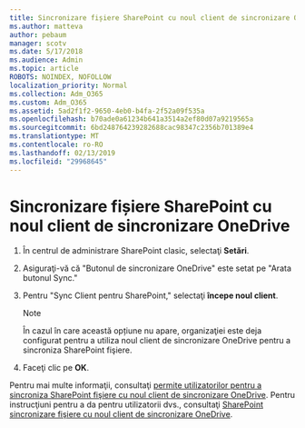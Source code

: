 ```yaml
---
title: Sincronizare fișiere SharePoint cu noul client de sincronizare OneDrive
ms.author: matteva
author: pebaum
manager: scotv
ms.date: 5/17/2018
ms.audience: Admin
ms.topic: article
ROBOTS: NOINDEX, NOFOLLOW
localization_priority: Normal
ms.collection: Adm_O365
ms.custom: Adm_O365
ms.assetid: 5ad2f1f2-9650-4eb0-b4fa-2f52a09f535a
ms.openlocfilehash: b70ade0a61234b641a3514a2ef80d07a9219565a
ms.sourcegitcommit: 6bd248764239282688cac98347c2356b701389e4
ms.translationtype: MT
ms.contentlocale: ro-RO
ms.lasthandoff: 02/13/2019
ms.locfileid: "29968645"
---
```

# <a name="sync-sharepoint-files-with-the-new-onedrive-sync-client"></a>Sincronizare fișiere SharePoint cu noul client de sincronizare OneDrive

1. În centrul de administrare SharePoint clasic, selectaţi **Setări**.
    
2. Asiguraţi-vă că "Butonul de sincronizare OneDrive" este setat pe "Arata butonul Sync."
    
3. Pentru "Sync Client pentru SharePoint," selectaţi **începe noul client**.
    
    > [!NOTE]
    > În cazul în care această opțiune nu apare, organizaţiei este deja configurat pentru a utiliza noul client de sincronizare OneDrive pentru a sincroniza SharePoint fişiere. 
  
4. Faceţi clic pe **OK**.
    
Pentru mai multe informaţii, consultaţi [permite utilizatorilor pentru a sincroniza SharePoint fişiere cu noul client de sincronizare OneDrive](https://go.microsoft.com/fwlink/?linkid=866433). Pentru instrucţiuni pentru a da pentru utilizatorii dvs., consultaţi [SharePoint sincronizare fişiere cu noul client de sincronizare OneDrive](https://go.microsoft.com/fwlink/?linkid=866427).
  


